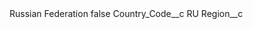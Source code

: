 <?xml version="1.0" encoding="UTF-8"?>
<CustomMetadata xmlns="http://soap.sforce.com/2006/04/metadata" xmlns:xsi="http://www.w3.org/2001/XMLSchema-instance" xmlns:xsd="http://www.w3.org/2001/XMLSchema">
    <label>Russian Federation</label>
    <protected>false</protected>
    <values>
        <field>Country_Code__c</field>
        <value xsi:type="xsd:string">RU</value>
    </values>
    <values>
        <field>Region__c</field>
        <value xsi:nil="true"/>
    </values>
</CustomMetadata>
